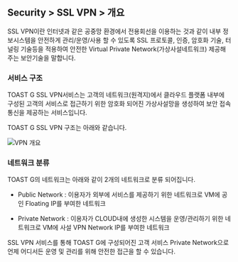 ## Security > SSL VPN > 개요

SSL VPN이란 인터넷과 같은 공중망 환경에서 전용회선을 이용하는 것과 같이 내부 정보시스템을 안전하게 관리/운영/사용 할 수 있도록 SSL 프로토콜, 인증, 암호화 기술, 터널링 기술등을 적용하여 안전한 Virtual Private Network(가상사설네트워크) 제공해주는 보안기술을 말합니다.

### 서비스 구조

TOAST G SSL VPN서비스는 고객의 네트워크(원격지)에서 클라우드 플랫폼 내부에 구성된 고객의 서비스로 접근하기 위한 암호화 되어진 가상사설망을 생성하여 보안 접속 통신을 제공하는 서비스입니다.

TOAST G SSL VPN 구조는 아래와 같습니다.

![VPN 개요](https://static.toastoven.net/prod_gov_security/ssl-vpn-1.png)

### 네트워크 분류

TOAST G의 네트워크는 아래와 같이 2개의 네트워크로 분류 되어집니다.

- Public Network : 이용자가 외부에 서비스를 제공하기 위한 네트워크로 VM에 공인 Floating IP를 부여한 네트워크

- Private Network : 이용자가 CLOUD내에 생성한 시스템을 운영/관리하기 위한 네트워크로 VM에 사설 VPN Network IP를 부여한 네트워크

SSL VPN 서비스를 통해 TOAST G에 구성되어진 고객 서비스 Private Network으로 언제 어디서든 운영 및 관리를 위해 안전한 접근을 할 수 있습니다.
